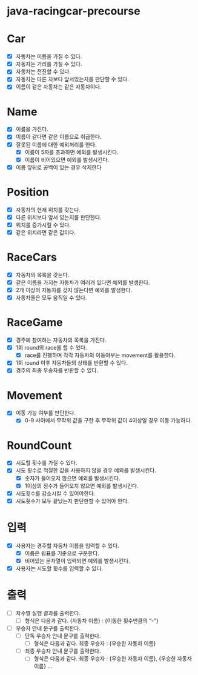 # java-racingcar-precourse

# Car

- [x]  자동차는 이름을 가질 수 있다.
- [x]  자동차는 거리를 가질 수 있다.
- [x]  자동차는 전진할 수 있다.
- [x]  자동차는 다른 차보다 앞서있는지를 판단할 수 있다.
- [x]  이름이 같은 자동차는 같은 자동차이다.

# Name

- [x]  이름을 가진다.
- [x]  이름이 같다면 같은 이름으로 취급한다.
- [x]  잘못된 이름에 대한 예외처리를 한다.
    - [x]  이름이 5자를 초과하면 예외를 발생시킨다.
    - [x]  이름이 비어있으면 예외를 발생시킨다.
- [x]  이름 앞뒤로 공백이 있는 경우 삭제한다

# Position

- [x]  자동차의 현재 위치를 갖는다.
- [x]  다른 위치보다 앞서 있는지를 판단한다.
- [x]  위치를 증가시킬 수 있다.
- [x]  같은 위치라면 같은 값이다.

# RaceCars

- [x]  자동차의 목록을 갖는다.
- [x]  같은 이름을 가지는 자동차가 여러개 있다면 예외를 발생한다.
- [x]  2개 이상의 자동차를 갖지 않는다면 예외를 발생한다.
- [x]  자동차들은 모두 움직일 수 있다.

# RaceGame

- [x]  경주에 참여하는 자동차의 목록을 가진다.
- [x]  1회 round의 race를 할 수 있다.
    - [x]  race를 진행하며 각각 자동차의 이동여부는 movement를 활용한다.
- [x]  1회 round 이후 자동차들의 상태를 반환할 수 있다.
- [x]  경주의 최종 우승자를 반환할 수 있다.

# Movement

- [x]  이동 가능 여부를 판단한다.
    - [x]  0-9 사이에서 무작위 값을 구한 후 무작위 값이 4이상일 경우 이동 가능하다.

# RoundCount

- [x]  시도할 횟수를 가질 수 있다.
- [x]  시도 횟수로 적절한 값을 사용하지 않을 경우 예외를 발생시킨다.
    - [x]  숫자가 들어오지 않으면 예외를 발생시킨다.
    - [x]  1이상의 정수가 들어오지 않으면 예외를 발생시킨다.
- [x]  시도횟수를 감소시킬 수 있어야한다.
- [x]  시도횟수가 모두 끝났는지 판단한할 수 있어야 한다.

# 입력

- [x]  사용자는 경주할 자동차 이름을 입력할 수 있다.
    - [x]  이름은 쉼표를 기준으로 구분한다.
    - [x]  비어있는 문자열이 입력되면 예외를 발생시킨다.

- [x]  사용자는 시도할 횟수를 입력할 수 있다.

# 출력

- [ ]  차수별 실행 결과를 출력한다.
    - [ ]  형식은 다음과 같다. {자동차 이름} : {이동한 횟수만큼의 “-”}
- [ ]  우승자 안내 문구를 출력한다.
    - [ ]  단독 우승자 안내 문구를 출력한다.
        - [ ]  형식은 다음과 같다. 최종 우승자 : {우승한 자동차 이름}
    - [ ]  최종 우승자 안내 문구를 출력한다.
        - [ ]  형식은 다음과 같다. 최종 우승자 : {우승한 자동차 이름}, {우승한 자동차 이름} …